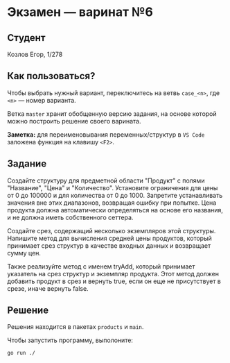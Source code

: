 # Экзамен &mdash; варинат №6
## Студент
Козлов Егор, 1/278

## Как пользоваться?
Чтобы выбрать нужный вариант, переключитесь на ветвь `case_<n>`, где `<n>` &mdash; номер варианта. 

Ветка `master` хранит обобщенную версию задания, на основе которой можно построить решение своего варината.

**Заметка:** для переименовывания переменных/структур в `VS Code` заложена функция на клавишу `<F2>`.

## Задание

Создайте структуру для предметной области "Продукт" с полями "Название", "Цена" и "Количество". Установите ограничения для цены от 0 до 100000 и для количества от 0 до 1000. Запретите устанавливать значения вне этих диапазонов, возвращая ошибку при попытке. Цена продукта должна автоматически определяться на основе его названия, и не должна иметь собственного сеттера.

Создайте срез, содержащий несколько экземпляров этой структуры. Напишите метод для вычисления средней цены продуктов, который принимает срез структур в качестве входных данных и возвращает сумму цен.

Также реализуйте метод с именем tryAdd, который принимает указатель на срез структур и экземпляр продукта. Этот метод должен добавить продукт в срез и вернуть true, если он еще не присутствует в срезе, иначе вернуть false.


## Решение
Решения находится в пакетах `products` и `main`.

Чтобы запустить программу, выполоните:
```sh
go run ./
```
